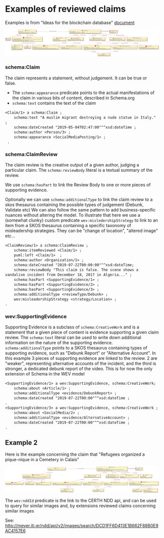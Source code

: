# Examples of reviewed claims


Examples is from "Ideas for the blockchain database" [document](https://docs.google.com/document/d/1S7PU6D2ULBo8xkPgKiTA9ejE1DVzmbj7dZ1mj5eU7G8) 

![](statue.png)


### schema:Claim 

The claim represents a statement, without judgement. It can be true or false. 
* The `schema:appearance` predicate points to the actual manifestations of the claim in various bits of content, described in Schema.org
* `schema:text` contains the text of the claim 


```ttl
<Claim/1> a schema:Claim ;
    schema:text "A muslim migrant destroying a nude statue in Italy." ;
    schema:dateCreated "2019-05-04T02:47:00"^^xsd:dateTime ;
    schema:author <Person/3> ;
    schema:appearance <SocialMediaPosting/1> ;
 .
```

### schema:ClaimReview

The claim review is the creative output of a given author, judging a particular claim. The `schema:reviewBody` literal is a textual summary of the review.

We use `schema:hasPart` to link the Review Body to one or more pieces of supporting evidence. 


Optionally we can use `schema:additionalType` to link the claim review to a skos thesaurus containing the possible types of judgement (Debunk, Validate etc)
We can also follow the same pattern to add business-specific nuances without altering the model. To illustrate that here we use a (somewhat clunky) custom predicate `wev:misledershipStrategy` to link to an item from a SKOS thesaurus containing a specific taxonomy of misleadership strategies. They can be "change of location", "altered image" etc... 


```ttl
<ClaimReview/1> a schema:ClaimReview ;
    schema:itemReviewed <Claim/1> ;
    puml:left <Claim/1>  ;
    schema:author <Organization/1> ;
    schema:dateCreated "2019-07-22T00:00:00"^^xsd:dateTime;
    schema:reviewBody "This claim is false. The scene shows a vandalism incident from December 18, 2017 in Algeria..." ;
    schema:hasPart <SupportingEvidence/1> ;
    schema:hasPart <SupportingEvidence/2> ;
    schema:hasPart <SupportingEvidence/3> ;
    schema:additionalType <reviewType/Debunk> ;
    wev:misleadershipStrategy <strategy/Location> ;
.
```

### wev:SupportingEvidence

Supporting Evidence is a subclass of `schema:CreativeWork` and is a statement that a given piece of content is evidence supporting a given claim review. 
The `schema:text` literal can be used to write down additional information on the nature of the supporting evidence.
`schema:additionalType` points to a SKOS thesaurus containing types of supporting evidence, such as "Debunk Report" or "Alternative Account".
In this example 3 pieces of supporting evidence are linked to the review. 2 are "weaker", representing alternative accounts of the incident, and the third is stronger, a dedicated debunk report of the video. 
This is for now the only extension of Schema in the WEV model
  
```ttl
<SupportingEvidence/1> a wev:SupportingEvidence, schema:CreativeWork;
    schema:about <Article/1> ;
    schema:additionalType <evidence/DebunkReport> ;
    schema:dateCreated "2019-07-22T00:00"^^xsd:dateTime ;
.    
<SupportingEvidence/3> a wev:SupportingEvidence, schema:CreativeWork ;
    schema:about <SocialMedia/2> ;
    schema:additionalType <evidence/AlternativeAccount> ;
    schema:dateCreated "2019-07-22T00:00"^^xsd:dateTime ;
.
```

## Example 2

Here is the example concerning the claim that "Refugees organized a pique-nique in a Cemetery in Calais"

![](cemetary.png)

The `wev:nddId` predicate is the link to the CERTH NDD api, and can be used to query for similar images and, by extensions reviewed claims concerning similar images 

See: <http://mever.iti.gr/ndd/api/v2/images/search/DCD1FF6D413E1B662F88B0E9AC4157E6>